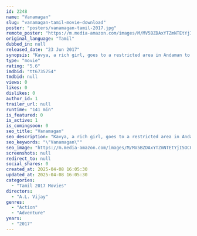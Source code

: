 ```yaml
---
id: 2248
name: "Vanamagan"
slug: "vanamagan-tamil-movie-download"
poster: "posters/vanamagan-tamil-2017.jpg"
remote_poster: "https://m.media-amazon.com/images/M/MV5BZDAxYTZmNTEtYjI5OC00MTg3LWI0ZTgtYzI4NWNhNzQ2ZTZmXkEyXkFqcGc@._V1_SX300.jpg"
original_language: "Tamil"
dubbed_in: null
released_date: "23 Jun 2017"
synopsis: "Kavya, a rich girl, goes to a restricted area in Andaman to celebrate the New Year with her friends. While evading the forest officers in the jungle, she knocks Jara, a tribal man, with her car."
type: "movie"
rating: "5.6"
imdbid: "tt6735754"
tmdbid: null
views: 0
likes: 0
dislikes: 0
author_id: 1
trailer_url: null
runtime: "141 min"
is_featured: 0
is_active: 1
is_comingsoon: 0
seo_title: "Vanamagan"
seo_description: "Kavya, a rich girl, goes to a restricted area in Andaman to celebrate the New Year with her friends. While evading the forest officers in the jungle, she knocks Jara, a tribal man, with her car."
seo_keywords: "\"Vanamagan\""
seo_image: "https://m.media-amazon.com/images/M/MV5BZDAxYTZmNTEtYjI5OC00MTg3LWI0ZTgtYzI4NWNhNzQ2ZTZmXkEyXkFqcGc@._V1_SX300.jpg"
screenshots: null
redirect_to: null
social_shares: 0
created_at: 2025-04-08 16:05:30
updated_at: 2025-04-08 16:05:30
categories:
  - "Tamil 2017 Movies"
directors:
  - "A.L. Vijay"
genres:
  - "Action"
  - "Adventure"
years:
  - "2017"
---
```

